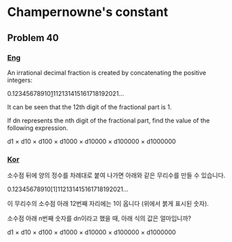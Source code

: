 # Champernowne's constant
## Problem 40

### [Eng](https://projecteuler.net/problem=40)

An irrational decimal fraction is created by concatenating the positive integers:

0.12345678910[1]()112131415161718192021...

It can be seen that the 12th digit of the fractional part is 1.

If dn represents the nth digit of the fractional part, find the value of the following expression.

d1 × d10 × d100 × d1000 × d10000 × d100000 × d1000000

### [Kor](http://euler.synap.co.kr/prob_detail.php?id=40)

소수점 뒤에 양의 정수를 차례대로 붙여 나가면 아래와 같은 무리수를 만들 수 있습니다.

0.12345678910[1]112131415161718192021...

이 무리수의 소수점 아래 12번째 자리에는 1이 옵니다 (위에서 붉게 표시된 숫자).

소수점 아래 n번째 숫자를 dn이라고 했을 때, 아래 식의 값은 얼마입니까?

d1 × d10 × d100 × d1000 × d10000 × d100000 × d1000000

